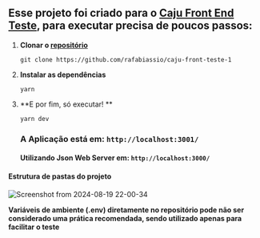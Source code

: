 ## Esse projeto foi criado para o [Caju Front End Teste](https://github.com/caju-beneficios/caju-front-teste-1), para executar precisa de poucos passos:

1. **Clonar o [repositório](https://github.com/rafabiassio/caju-front-teste-1)**

   ```shell
   git clone https://github.com/rafabiassio/caju-front-teste-1
   ```

2. **Instalar as dependências**

   ```shell
   yarn
   ```

3. **E por fim, só executar! **

   ```shell
   yarn dev
   ```

   ### A Aplicação está em: `http://localhost:3001/`
   #### Utilizando Json Web Server em: `http://localhost:3000/`

  #### Estrutura de pastas do projeto
![Screenshot from 2024-08-19 22-00-34](https://github.com/user-attachments/assets/1731f3a6-6e01-4897-964c-62ce642789b3)

**Variáveis de ambiente (.env) diretamente no repositório pode não ser considerado uma prática recomendada, sendo utilizado apenas para facilitar o teste** 

